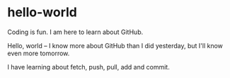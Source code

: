 # hello-world
Coding is fun. I am here to learn about GitHub.  

Hello, world – I know more about GitHub than I did yesterday, but I'll know even more tomorrow. 

I have learning about fetch, push, pull, add and commit. 
